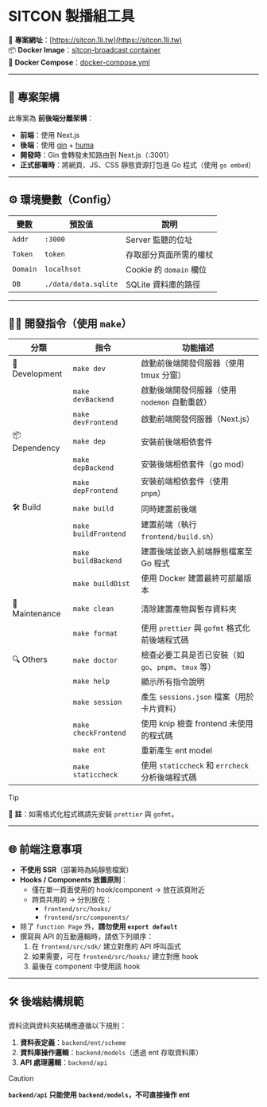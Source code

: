 # SITCON 製播組工具

📍 **專案網址**：[https://sitcon.1li.tw](https://sitcon.1li.tw)  
📦 **Docker Image**：[sitcon-broadcast container](https://github.com/simbafs/sitcon-broadcast/pkgs/container/sitcon-broadcast)  
🧱 **Docker Compose**：[docker-compose.yml](https://github.com/simbafs/sitcon-broadcast/blob/main/docker-compose.yml)

---

## 📌 專案架構

此專案為 **前後端分離架構**：

-   **前端**：使用 Next.js
-   **後端**：使用 [gin](https://github.com/gin-gonic/gin/) + [huma](https://huma.rocks/)
-   **開發時**：Gin 會轉發未知路由到 Next.js（:3001）
-   **正式部署時**：將網頁、JS、CSS 靜態資源打包進 Go 程式（使用 `go embed`）

---

## ⚙️ 環境變數（Config）

| 變數     | 預設值               | 說明                    |
| -------- | -------------------- | ----------------------- |
| `Addr`   | `:3000`              | Server 監聽的位址       |
| `Token`  | `token`              | 存取部分頁面所需的權杖  |
| `Domain` | `localhsot`          | Cookie 的 `domain` 欄位 |
| `DB`     | `./data/data.sqlite` | SQLite 資料庫的路徑     |

---

## 🧑‍💻 開發指令（使用 `make`）

| 分類           | 指令                 | 功能描述                                             |
| -------------- | -------------------- | ---------------------------------------------------- |
| 🧪 Development | `make dev`           | 啟動前後端開發伺服器（使用 tmux 分窗）               |
|                | `make devBackend`    | 啟動後端開發伺服器（使用 `nodemon` 自動重啟）        |
|                | `make devFrontend`   | 啟動前端開發伺服器（Next.js）                        |
| 📦 Dependency  | `make dep`           | 安裝前後端相依套件                                   |
|                | `make depBackend`    | 安裝後端相依套件（go mod）                           |
|                | `make depFrontend`   | 安裝前端相依套件（使用 `pnpm`）                      |
| 🛠 Build       | `make build`         | 同時建置前後端                                       |
|                | `make buildFrontend` | 建置前端（執行 `frontend/build.sh`）                 |
|                | `make buildBackend`  | 建置後端並嵌入前端靜態檔案至 Go 程式                 |
|                | `make buildDist`     | 使用 Docker 建置最終可部屬版本                       |
| 🧹 Maintenance | `make clean`         | 清除建置產物與暫存資料夾                             |
|                | `make format`        | 使用 `prettier` 與 `gofmt` 格式化前後端程式碼        |
| 🔍 Others      | `make doctor`        | 檢查必要工具是否已安裝（如 `go`、`pnpm`、`tmux` 等） |
|                | `make help`          | 顯示所有指令說明                                     |
|                | `make session`       | 產生 `sessions.json` 檔案（用於卡片資料）            |
|                | `make checkFrontend` | 使用 knip 檢查 frontend 未使用的程式碼               |
|                | `make ent`           | 重新產生 ent model                                   |
|                | `make staticcheck`   | 使用 `staticcheck` 和 `errcheck` 分析後端程式碼      |

> [!TIP]
> 📌 **註**：如需格式化程式碼請先安裝 `prettier` 與 `gofmt`。

---

## 🌐 前端注意事項

-   **不使用 SSR**（部署時為純靜態檔案）
-   **Hooks / Components 放置原則**：
    -   僅在單一頁面使用的 hook/component → 放在該頁附近
    -   跨頁共用的 → 分別放在：
        -   `frontend/src/hooks/`
        -   `frontend/src/components/`
-   除了 `function Page` 外，**請勿使用 `export default`**
-   撰寫與 API 的互動邏輯時，請依下列順序：
    1. 在 `frontend/src/sdk/` 建立對應的 API 呼叫函式
    2. 如果需要，可在 `frontend/src/hooks/` 建立對應 hook
    3. 最後在 component 中使用該 hook

---

## 🛠️ 後端結構規範

資料流與資料夾結構應遵循以下規則：

1. **資料表定義**：`backend/ent/scheme`
2. **資料庫操作邏輯**：`backend/models`（透過 ent 存取資料庫）
3. **API 處理邏輯**：`backend/api`
> [!CAUTION]
>  **`backend/api` 只能使用 `backend/models`，不可直接操作 ent**
